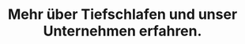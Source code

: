 ---
order: 50
href: /#überuns
id: ueber_uns
value: Über uns
title: Mehr über Tiefschlafen und unser Unternehmen erfahren.
external: false
navigation: true
footer: true
---